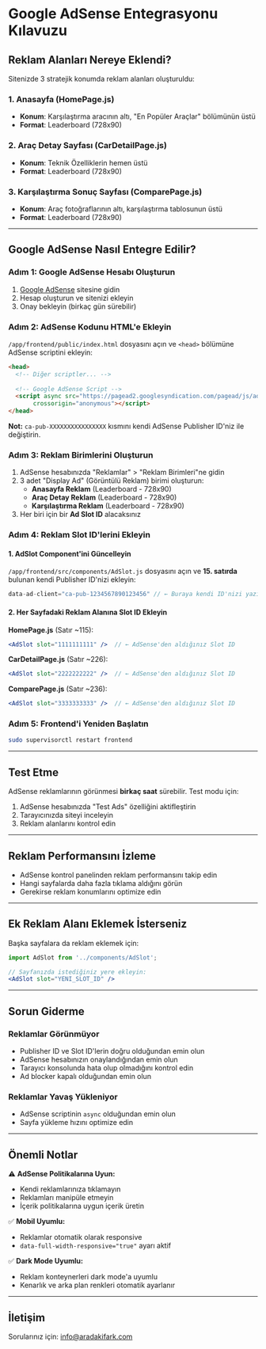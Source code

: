 # Google AdSense Entegrasyonu Kılavuzu

## Reklam Alanları Nereye Eklendi?

Sitenizde 3 stratejik konumda reklam alanları oluşturuldu:

### 1. Anasayfa (HomePage.js)
- **Konum**: Karşılaştırma aracının altı, "En Popüler Araçlar" bölümünün üstü
- **Format**: Leaderboard (728x90)

### 2. Araç Detay Sayfası (CarDetailPage.js)
- **Konum**: Teknik Özelliklerin hemen üstü
- **Format**: Leaderboard (728x90)

### 3. Karşılaştırma Sonuç Sayfası (ComparePage.js)
- **Konum**: Araç fotoğraflarının altı, karşılaştırma tablosunun üstü
- **Format**: Leaderboard (728x90)

---

## Google AdSense Nasıl Entegre Edilir?

### Adım 1: Google AdSense Hesabı Oluşturun
1. [Google AdSense](https://www.google.com/adsense/) sitesine gidin
2. Hesap oluşturun ve sitenizi ekleyin
3. Onay bekleyin (birkaç gün sürebilir)

### Adım 2: AdSense Kodunu HTML'e Ekleyin

`/app/frontend/public/index.html` dosyasını açın ve `<head>` bölümüne AdSense scriptini ekleyin:

```html
<head>
  <!-- Diğer scriptler... -->
  
  <!-- Google AdSense Script -->
  <script async src="https://pagead2.googlesyndication.com/pagead/js/adsbygoogle.js?client=ca-pub-XXXXXXXXXXXXXXXX"
       crossorigin="anonymous"></script>
</head>
```

**Not:** `ca-pub-XXXXXXXXXXXXXXXX` kısmını kendi AdSense Publisher ID'niz ile değiştirin.

### Adım 3: Reklam Birimlerini Oluşturun

1. AdSense hesabınızda "Reklamlar" > "Reklam Birimleri"ne gidin
2. 3 adet "Display Ad" (Görüntülü Reklam) birimi oluşturun:
   - **Anasayfa Reklam** (Leaderboard - 728x90)
   - **Araç Detay Reklam** (Leaderboard - 728x90)
   - **Karşılaştırma Reklam** (Leaderboard - 728x90)
3. Her biri için bir **Ad Slot ID** alacaksınız

### Adım 4: Reklam Slot ID'lerini Ekleyin

#### 1. AdSlot Component'ini Güncelleyin

`/app/frontend/src/components/AdSlot.js` dosyasını açın ve **15. satırda** bulunan kendi Publisher ID'nizi ekleyin:

```javascript
data-ad-client="ca-pub-1234567890123456" // ← Buraya kendi ID'nizi yazın
```

#### 2. Her Sayfadaki Reklam Alanına Slot ID Ekleyin

**HomePage.js** (Satır ~115):
```jsx
<AdSlot slot="1111111111" />  // ← AdSense'den aldığınız Slot ID
```

**CarDetailPage.js** (Satır ~226):
```jsx
<AdSlot slot="2222222222" />  // ← AdSense'den aldığınız Slot ID
```

**ComparePage.js** (Satır ~236):
```jsx
<AdSlot slot="3333333333" />  // ← AdSense'den aldığınız Slot ID
```

### Adım 5: Frontend'i Yeniden Başlatın

```bash
sudo supervisorctl restart frontend
```

---

## Test Etme

AdSense reklamlarının görünmesi **birkaç saat** sürebilir. Test modu için:

1. AdSense hesabınızda "Test Ads" özelliğini aktifleştirin
2. Tarayıcınızda siteyi inceleyin
3. Reklam alanlarını kontrol edin

---

## Reklam Performansını İzleme

- AdSense kontrol panelinden reklam performansını takip edin
- Hangi sayfalarda daha fazla tıklama aldığını görün
- Gerekirse reklam konumlarını optimize edin

---

## Ek Reklam Alanı Eklemek İsterseniz

Başka sayfalara da reklam eklemek için:

```jsx
import AdSlot from '../components/AdSlot';

// Sayfanızda istediğiniz yere ekleyin:
<AdSlot slot="YENI_SLOT_ID" />
```

---

## Sorun Giderme

### Reklamlar Görünmüyor
- Publisher ID ve Slot ID'lerin doğru olduğundan emin olun
- AdSense hesabınızın onaylandığından emin olun
- Tarayıcı konsolunda hata olup olmadığını kontrol edin
- Ad blocker kapalı olduğundan emin olun

### Reklamlar Yavaş Yükleniyor
- AdSense scriptinin `async` olduğundan emin olun
- Sayfa yükleme hızını optimize edin

---

## Önemli Notlar

⚠️ **AdSense Politikalarına Uyun:**
- Kendi reklamlarınıza tıklamayın
- Reklamları manipüle etmeyin
- İçerik politikalarına uygun içerik üretin

✅ **Mobil Uyumlu:**
- Reklamlar otomatik olarak responsive
- `data-full-width-responsive="true"` ayarı aktif

✅ **Dark Mode Uyumlu:**
- Reklam konteynerleri dark mode'a uyumlu
- Kenarlık ve arka plan renkleri otomatik ayarlanır

---

## İletişim

Sorularınız için: info@aradakifark.com
